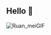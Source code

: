 ## Hello 👋
![Ruan_meiGIF](https://github.com/user-attachments/assets/a3a38405-69d8-4b5a-b042-7bbc2faa3e42)
